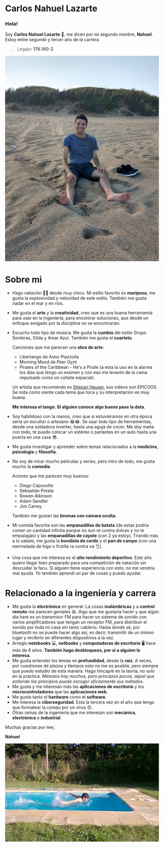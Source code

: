 # Carlos Nahuel Lazarte
### Hola!

Soy **Carlos Nahuel Lazarte** 🙂, me dicen por mi segundo nombre, **Nahuel**. Estoy entre segundo y tercer año de la carrera.
> Legajo: **176.160-2**

![El veloz murciélago hindú comía feliz cardillo y kiwi. La cigüeña tocaba el saxofón detrás del palenque de paja.](Foto1.jpg "Este soy yo")

# Sobre mi
- Hago natación 🏊‍♂️ desde muy chico. Mi estilo favorito es **mariposa**, me gusta la explosividad y velocidad de este estilo. También me gusta nadar en el mar y en ríos. 
- Me gusta el **arte** y la **creatividad**, creo que es una buena herramienta para usar en la ingeniería, para encontrar soluciones, que desde un enfoque sesgado por la disciplina no se encontrarían.
- Escucho todo tipo de música. Me gusta la **cumbia** del estilo Grupo Sombras, Gilda y Amar Azul. También me gusta el **cuarteto**. 

    Canciones que me parecen una **obra de arte**:
    - Libertango de Astor Piazzolla
    - Morning Mood de Peer Gynt 
    - Pirates of the Caribbean - He's a Pirate (a esta la uso en la alarma los días que tengo un examen y con eso me levanto de la cama impulsado como un cohete espacial).

  Un artista que recomiendo es [Stjepan Hauser](https://www.youtube.com/@HAUSERmusic), sus videos son EPICOOS. Se nota como siente cada tema que toca y su interpretación es muy buena. 
      
  **Me interesa el tango. Si alguien conoce algo bueno pase la data.**
- Soy habilidoso con la manos, creo que si estuviéramos en otra época sería un escultor o artesano 😂😂. Se usar todo tipo de herramientas, desde una soldadora inverter, hasta una aguja de cocer. Me doy maña con todo, te puedo colocar un estéreo o parlantes en un auto hasta una puerta en una casa 😎.
- Me gusta investigar y aprender sobre temas relacionados a la **medicina**, **psicología** y **filosofía**.
- No soy de mirar mucho películas y series, pero miro de todo, me gusta mucho la **comedia**. 
  
  Actores que me parecen muy buenos:
    
    - Diego Capusotto
    - Sebastián Presta
    - Rowan Atkinson
    - Adam Sandler
    - Jim Carrey. 
    
   
  También me gustan las **bromas con cámara oculta**.
      
- Mi comida favorita son las **empanadillas de batata** (de estas podría comer un cantidad infinita porque no son re contra dulces y no te empalagás) y las **empanadillas de cayote** (con 2 ya estoy). Tirando más a lo salado, me gusta la **bondiola de cerdo** y el **pan de campo** (con una mermelada de higo o frutilla re contra va 👌).
- Una cosa que me interesa es el **alto rendimiento deportivo**. Este año quiero llegar bien preparado para una competición de natación sin descuidar la facu. Si alguien tiene experiencia con esto, no me vendría mal ayuda. Yo también aprendí un par de cosas y puedo ayudar. 
      
# Relacionado a la ingeniería y carrera
- Me gusta la **electrónica** en general. La cosas **inalámbricas** y a **control remoto** me parecen geniales 😃. Algo que me gustaría hacer y que algún día haré es un transmisor FM para hacer un sistema de sonido con varios amplificadores que tengan un receptor FM, para distribuir el sonido por toda mi casa sin tanto cablerio. Hasta donde sé, por bluetooth no se puede hacer algo así, es decir, transmitir de un mismo lugar y recibirlo en diferentes dispositivos a la vez.
- Arreglo **notebooks** 💻, **netbooks** y **computadoras de escritorio** 🖥️ hace más de 6 años. **También hago desbloqueos, por si a alguien le interesa.** 
- Me gusta entender los temas en **profundidad**, desde la **raíz**.  A veces, por cuestiones de plazos y tiempos esto no me es posible, pero siempre que puedo estudio de esta manera. Hago hincapié en la teoría, no solo en la práctica. *Métodos hay muchos, pero principios pocos, aquel que entiende los principios puede escoger eficazmente sus métodos.*
- Me gusta y me interesan más las **aplicaciones de escritorio** y los **microcontroladores** que las **aplicaciones web**.
- Me gusta tanto el **hardware** como el **software**.
- Me interesa la **ciberseguridad**. Esta la tercera vez en el año que tengo que formatear la compu por un virus 😠. 
- Otras ramas de la ingeniería que me interesan son **mecánica**, **electrónica** e **industrial**.

Muchas gracias por leer, 

**Nahuel**

![Lorem ipsum dolor sit amet, consectetur adipiscing elit.](Foto2.jpg "Acá yo de nuevo")
